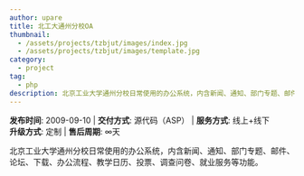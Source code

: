```yaml
---
author: upare
title: 北工大通州分校OA
thumbnail:
  - /assets/projects/tzbjut/images/index.jpg
  - /assets/projects/tzbjut/images/template.jpg
category:
  - project
tag:
  - php
description: 北京工业大学通州分校日常使用的办公系统，内含新闻、通知、部门专题、邮件、论坛、下载、办公流程、教学日历、投票、调查问卷、就业服务等功能。
---
```

**发布时间**: 2009-09-10 | **交付方式**: 源代码（ASP） | **服务方式**: 线上+线下  
**升级方式**: 定制 | **售后周期**: ∞天

 北京工业大学通州分校日常使用的办公系统，内含新闻、通知、部门专题、邮件、论坛、下载、办公流程、教学日历、投票、调查问卷、就业服务等功能。
